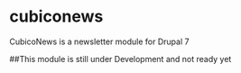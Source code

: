 # cubiconews
CubicoNews is a newsletter module for Drupal 7

##This module is still under Development and not ready yet

